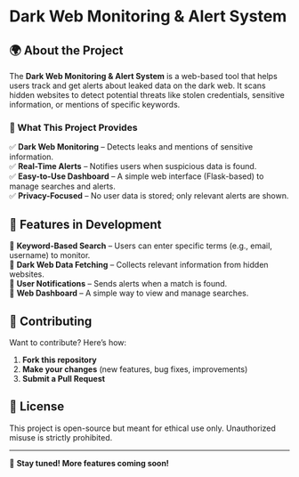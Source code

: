 # Dark Web Monitoring & Alert System

## 🌍 About the Project  
The **Dark Web Monitoring & Alert System** is a web-based tool that helps users track and get alerts about leaked data on the dark web. It scans hidden websites to detect potential threats like stolen credentials, sensitive information, or mentions of specific keywords.  

### **🔹 What This Project Provides**  
✅ **Dark Web Monitoring** – Detects leaks and mentions of sensitive information.  
✅ **Real-Time Alerts** – Notifies users when suspicious data is found.  
✅ **Easy-to-Use Dashboard** – A simple web interface (Flask-based) to manage searches and alerts.  
✅ **Privacy-Focused** – No user data is stored; only relevant alerts are shown.  

## 🔧 Features in Development  
📌 **Keyword-Based Search** – Users can enter specific terms (e.g., email, username) to monitor.  
📌 **Dark Web Data Fetching** – Collects relevant information from hidden websites.  
📌 **User Notifications** – Sends alerts when a match is found.  
📌 **Web Dashboard** – A simple way to view and manage searches.  

## 🤝 Contributing  
Want to contribute? Here’s how:  
1. **Fork this repository**  
2. **Make your changes** (new features, bug fixes, improvements)  
3. **Submit a Pull Request**  

## 📜 License  
This project is open-source but meant for ethical use only. Unauthorized misuse is strictly prohibited.  

---

🚀 **Stay tuned! More features coming soon!**  
